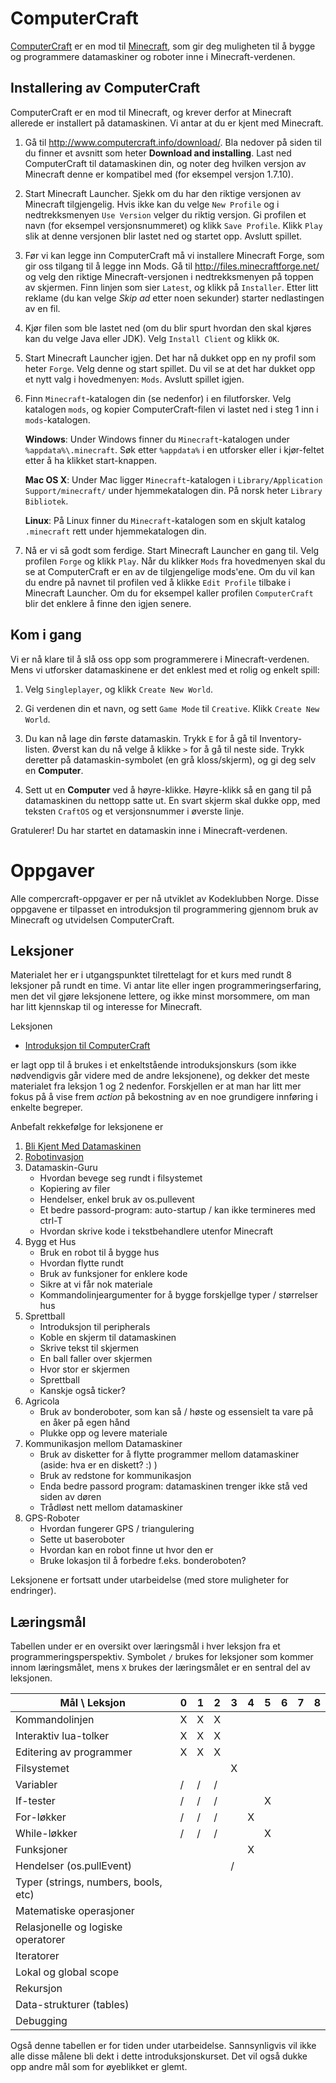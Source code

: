 ComputerCraft
=============

[ComputerCraft](http://www.computercraft.info/) er en mod til
[Minecraft](https://minecraft.net/), som gir deg muligheten til å
bygge og programmere datamaskiner og roboter inne i
Minecraft-verdenen.

## Installering av ComputerCraft

ComputerCraft er en mod til Minecraft, og krever derfor at Minecraft
allerede er installert på datamaskinen. Vi antar at du er kjent med
Minecraft.

1. Gå til <http://www.computercraft.info/download/>. Bla nedover på
   siden til du finner et avsnitt som heter __Download and
   installing__. Last ned ComputerCraft til datamaskinen din, og noter
   deg hvilken versjon av Minecraft denne er kompatibel med (for
   eksempel versjon 1.7.10).

2. Start Minecraft Launcher. Sjekk om du har den riktige versjonen av
   Minecraft tilgjengelig. Hvis ikke kan du velge `New Profile` og i
   nedtrekksmenyen `Use Version` velger du riktig versjon. Gi profilen
   et navn (for eksempel versjonsnummeret) og klikk `Save
   Profile`. Klikk `Play` slik at denne versjonen blir lastet ned og
   startet opp. Avslutt spillet.

3. Før vi kan legge inn ComputerCraft må vi installere Minecraft
   Forge, som gir oss tilgang til å legge inn Mods. Gå til
   <http://files.minecraftforge.net/> og velg den riktige
   Minecraft-versjonen i nedtrekksmenyen på toppen av skjermen. Finn
   linjen som sier `Latest`, og klikk på `Installer`. Etter litt
   reklame (du kan velge *Skip ad* etter noen sekunder) starter
   nedlastingen av en fil.

4. Kjør filen som ble lastet ned (om du blir spurt hvordan den skal
   kjøres kan du velge Java eller JDK). Velg `Install Client` og klikk
   `OK`.

5. Start Minecraft Launcher igjen. Det har nå dukket opp en ny profil
   som heter `Forge`. Velg denne og start spillet. Du vil se at det
   har dukket opp et nytt valg i hovedmenyen: `Mods`. Avslutt spillet
   igjen.

6. Finn `Minecraft`-katalogen din (se nedenfor) i en filutforsker.
   Velg katalogen `mods`, og kopier ComputerCraft-filen vi lastet ned
   i steg 1 inn i `mods`-katalogen.

    __Windows__: Under Windows finner du `Minecraft`-katalogen under
    `%appdata%\.minecraft`. Søk etter `%appdata%` i en utforsker eller
    i kjør-feltet etter å ha klikket start-knappen.

    __Mac OS X__: Under Mac ligger `Minecraft`-katalogen i
    `Library/Application Support/minecraft/` under hjemmekatalogen
    din. På norsk heter `Library` `Bibliotek`.

    __Linux__: På Linux finner du `Minecraft`-katalogen som en skjult
    katalog `.minecraft` rett under hjemmekatalogen din.

7. Nå er vi så godt som ferdige. Start Minecraft Launcher en gang
   til. Velg profilen `Forge` og klikk `Play`. Når du klikker `Mods`
   fra hovedmenyen skal du se at ComputerCraft er en av de
   tilgjengelige mods'ene. Om du vil kan du endre på navnet til
   profilen ved å klikke `Edit Profile` tilbake i Minecraft
   Launcher. Om du for eksempel kaller profilen `ComputerCraft` blir
   det enklere å finne den igjen senere.

## Kom i gang

Vi er nå klare til å slå oss opp som programmerere i
Minecraft-verdenen. Mens vi utforsker datamaskinene er det enklest med
et rolig og enkelt spill:

1. Velg `Singleplayer`, og klikk `Create New World`.

2. Gi verdenen din et navn, og sett `Game Mode` til `Creative`. Klikk
   `Create New World`.

3. Du kan nå lage din første datamaskin.  Trykk `E` for å gå til
   Inventory-listen. Øverst kan du nå velge å klikke `>` for å gå til
   neste side. Trykk deretter på datamaskin-symbolet (en grå
   kloss/skjerm), og gi deg selv en __Computer__.

4. Sett ut en __Computer__ ved å høyre-klikke. Høyre-klikk så en gang
   til på datamaskinen du nettopp satte ut. En svart skjerm skal dukke
   opp, med teksten `CraftOS` og et versjonsnummer i øverste
   linje.

Gratulerer! Du har startet en datamaskin inne i Minecraft-verdenen.

# Oppgaver

Alle compercraft-oppgaver er per nå utviklet av Kodeklubben Norge. Disse
oppgavene er tilpasset en introduksjon til programmering gjennom bruk
av Minecraft og utvidelsen ComputerCraft.

## Leksjoner

Materialet her er i utgangspunktet tilrettelagt for et kurs med rundt
8 leksjoner på rundt en time. Vi antar lite eller ingen
programmeringserfaring, men det vil gjøre leksjonene lettere, og ikke
minst morsommere, om man har litt kjennskap til og interesse for
Minecraft.

Leksjonen

+ [Introduksjon til ComputerCraft](introduksjon_til_computercraft/)

er lagt opp til å brukes i et enkeltstående introduksjonskurs (som
ikke nødvendigvis går videre med de andre leksjonene), og dekker det
meste materialet fra leksjon 1 og 2 nedenfor. Forskjellen er at man
har litt mer fokus på å vise frem *action* på bekostning av en noe
grundigere innføring i enkelte begreper.

Anbefalt rekkefølge for leksjonene er

1. [Bli Kjent Med Datamaskinen](01-bli_kjent_med_datamaskinen/)
2. [Robotinvasjon](02-robotinvasjon/)
3. Datamaskin-Guru
    + Hvordan bevege seg rundt i filsystemet
    + Kopiering av filer
    + Hendelser, enkel bruk av os.pullevent
    + Et bedre passord-program: auto-startup / kan ikke termineres med ctrl-T
    + Hvordan skrive kode i tekstbehandlere utenfor Minecraft
4. Bygg et Hus
    + Bruk en robot til å bygge hus
    + Hvordan flytte rundt
    + Bruk av funksjoner for enklere kode
    + Sikre at vi får nok materiale
    + Kommandolinjeargumenter for å bygge forskjellge typer / størrelser hus
5. Sprettball
    + Introduksjon til peripherals
    + Koble en skjerm til datamaskinen
    + Skrive tekst til skjermen
    + En ball faller over skjermen
    + Hvor stor er skjermen
    + Sprettball
    + Kanskje også ticker?
6. Agricola
    + Bruk av bonderoboter, som kan så / høste og essensielt ta vare
      på en åker på egen hånd
    + Plukke opp og levere materiale
7. Kommunikasjon mellom Datamaskiner
    + Bruk av disketter for å flytte programmer mellom datamaskiner
      (aside: hva er en diskett? :) )
    + Bruk av redstone for kommunikasjon
    + Enda bedre passord program: datamaskinen trenger ikke stå ved
      siden av døren
    + Trådløst nett mellom datamaskiner
8. GPS-Roboter
    + Hvordan fungerer GPS / triangulering
    + Sette ut baseroboter
    + Hvordan kan en robot finne ut hvor den er
    + Bruke lokasjon til å forbedre f.eks. bonderoboten?

Leksjonene er fortsatt under utarbeidelse (med store muligheter for endringer).

## Læringsmål

Tabellen under er en oversikt over læringsmål i hver leksjon fra et
programmeringsperspektiv. Symbolet `/` brukes for leksjoner som kommer
innom læringsmålet, mens `X` brukes der læringsmålet er en sentral del
av leksjonen.

Mål     \     Leksjon                 | 0 | 1 | 2 | 3 | 4 | 5 | 6 | 7 | 8
---                                   |---|---|---|---|---|---|---|---|---
Kommandolinjen                        | X | X | X |   |   |   |   |   |  
Interaktiv lua-tolker                 | X | X | X |   |   |   |   |   |  
Editering av programmer               | X | X | X |   |   |   |   |   |  
Filsystemet                           |   |   |   | X |   |   |   |   |
Variabler                             | / | / | / |   |   |   |   |   |
If-tester                             | / | / | / |   |   | X |   |   |
For-løkker                            | / | / | / |   | X |   |   |   |
While-løkker                          | / | / | / |   |   | X |   |   |
Funksjoner                            |   |   |   |   | X |   |   |   |
Hendelser (os.pullEvent)              |   |   |   | / |   |   |   |   |
Typer (strings, numbers, bools, etc)  |   |   |   |   |   |   |   |   |
Matematiske operasjoner               |   |   |   |   |   |   |   |   |
Relasjonelle og logiske operatorer    |   |   |   |   |   |   |   |   |
Iteratorer                            |   |   |   |   |   |   |   |   |  
Lokal og global scope                 |   |   |   |   |   |   |   |   |  
Rekursjon                             |   |   |   |   |   |   |   |   |
Data-strukturer (tables)              |   |   |   |   |   |   |   |   |
Debugging                             |   |   |   |   |   |   |   |   |

Også denne tabellen er for tiden under utarbeidelse. Sannsynligvis vil
ikke alle disse målene bli dekt i dette introduksjonskurset. Det vil
også dukke opp andre mål som for øyeblikket er glemt.
